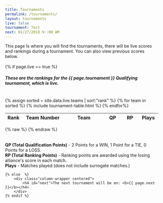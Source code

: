 ```yaml
---
title: Tournaments
permalink: /tournaments/
layout: tournaments
live: false
tournament: Test
next: 01/27/2018 9::00 AM
---
```

<div class="column-wrapper">
	This page Is where you will find the tournaments, there will be live scores and rankings during a tournament. You can also view previous scores below.
	<br><br>
	{% if page.live == true %}
		<h5 class="column-wrapper centered">These are the rankings for the {{ page.tournament }} Qualifying tournament, which is live.</h5>
		<br>
		<div class="column-wrapper">
			<div class="grid-x">
				<div class="large-6 shrink cell">
					<table>
						<thead>
							<tr>
							<th width="20" class="centered">Rank</th>
							<th width="150" class="centered">Team Number</th>
							<th width="150" class="centered">Team</th>
							<th width="50" class="centered">QP</th>
							<th width="50" class="centered">RP</th>
							<th width="50" class="centered">Plays</th>
							</tr>
						</thead>
						<tbody>
							{% assign sorted = site.data.live.teams | sort:"rank" %}
							{% for team in sorted %}
								{% include tournament-table.html %}
							{% endfor%}
						</tbody>
					</table>
				</div>
				<div class="large-6 shrink cell">
					{% raw %}
	<!-- 				<h2 class="centered"><strong>{{ team.number }} {{ team.name }}</strong></h2>
					<h4 class="centered"><strong>Rank: </strong>#{{ team.rank }}</h4>
					<p class="centered"><strong>QP: </strong>{{ team.qp }}</p>
					<p class="centered"><strong>RP: </strong>{{ team.rp }}</p>
					<p class="centered"><strong>Plays: </strong>{{ team.plays }}</p> -->
					{% endraw %}
				</div>
			</div>
		</div>
		<br>
		<br>
		<div class="centered">
			<strong>QP (Total Qualification Points)</strong> - 2 Points for a WIN, 1 Point for a TIE, 0 Points for a LOSS.
			<br>
			<strong>RP (Total Ranking Points)</strong> - Ranking points are awarded using the losing alliance's score in each match.
			<br>
			<strong>Plays</strong> - Matches played (does not include surrogate matches.)
		</div>

	{% else  %}
		<div class="column-wrapper centered">
			<h4 id="next">The next tournament will be on: <b>{{ page.next }}</b></h4>
		</div>
	{% endif %}

<script type="text/javascript">



</script>
<br>
<br>